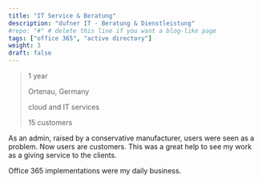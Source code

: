 ```yaml
---
title: "IT Service & Beratung"
description: "dufner IT - Beratung & Dienstleistung"
#repo: "#" # delete this line if you want a blog-like page
tags: ["office 365", "active directory"]
weight: 3
draft: false
---
```


>
> 1 year
>
> Ortenau, Germany
>
> cloud and IT services
>
> 15 customers
>

As an admin, raised by a conservative manufacturer, users were seen as a problem. Now users are customers.
This was a great help to see my work as a giving service to the clients.

Office 365 implementations were my daily business.

